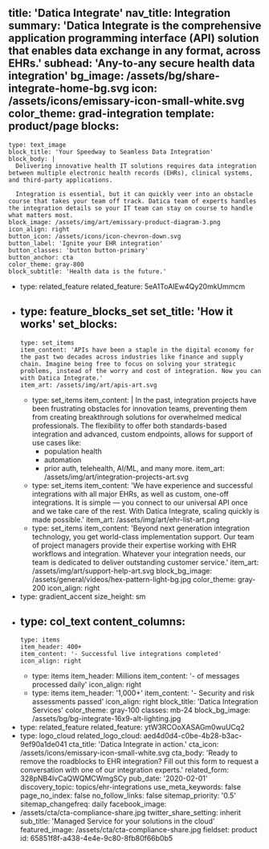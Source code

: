 title: 'Datica Integrate'
nav_title: Integration
summary: 'Datica Integrate is the comprehensive application programming interface (API) solution that enables data exchange in any format, across EHRs.'
subhead: 'Any-to-any secure health data integration'
bg_image: /assets/bg/share-integrate-home-bg.svg
icon: /assets/icons/emissary-icon-small-white.svg
color_theme: grad-integration
template: product/page
blocks:
  -
    type: text_image
    block_title: 'Your Speedway to Seamless Data Integration'
    block_body: |
      Delivering innovative health IT solutions requires data integration between multiple electronic health records (EHRs), clinical systems, and third-party applications.
      
      Integration is essential, but it can quickly veer into an obstacle course that takes your team off track. Datica team of experts handles the integration details so your IT team can stay on course to handle what matters most.
    block_image: /assets/img/art/emissary-product-diagram-3.png
    icon_align: right
    button_icon: /assets/icons/icon-chevron-down.svg
    button_label: 'Ignite your EHR integration'
    button_classes: 'button button-primary'
    button_anchor: cta
    color_theme: gray-800
    block_subtitle: 'Health data is the future.'
  -
    type: related_feature
    related_feature: 5eA1ToAIEw4Qy20mkUmmcm
  -
    type: feature_blocks_set
    set_title: 'How it works'
    set_blocks:
      -
        type: set_items
        item_content: 'APIs have been a staple in the digital economy for the past two decades across industries like finance and supply chain. Imagine being free to focus on solving your strategic problems, instead of the worry and cost of integration. Now you can with Datica Integrate.'
        item_art: /assets/img/art/apis-art.svg
      -
        type: set_items
        item_content: |
          In the past, integration projects have been frustrating obstacles for innovation teams, preventing them from creating breakthrough solutions for overwhelmed medical professionals. The flexibility to offer both standards-based integration and advanced, custom endpoints, allows for support of use cases like:
          - population health
          - automation
          - prior auth, telehealth, AI/ML, and many more.
        item_art: /assets/img/art/integration-projects-art.svg
      -
        type: set_items
        item_content: 'We have experience and successful integrations with all major EHRs, as well as custom, one-off integrations. It is simple — you connect to our universal API once and we take care of the rest. With Datica Integrate, scaling quickly is made possible.'
        item_art: /assets/img/art/ehr-list-art.png
      -
        type: set_items
        item_content: 'Beyond next generation integration technology, you get world-class implementation support. Our team of project managers provide their expertise working with EHR workflows and integration. Whatever your integration needs, our team is dedicated to deliver outstanding customer service.'
        item_art: /assets/img/art/support-help-art.svg
    block_bg_image: /assets/general/videos/hex-pattern-light-bg.jpg
    color_theme: gray-200
    icon_align: right
  -
    type: gradient_accent
    size_height: sm
  -
    type: col_text
    content_columns:
      -
        type: items
        item_header: 400+
        item_content: '- Successful live integrations completed'
        icon_align: right
      -
        type: items
        item_header: Millions
        item_content: '- of messages processed daily'
        icon_align: right
      -
        type: items
        item_header: '1,000+'
        item_content: '- Security and risk assessments passed'
        icon_align: right
    block_title: 'Datica Integration Services'
    color_theme: gray-100
    classes: mb-24
    block_bg_image: /assets/bg/bg-integrate-16x9-alt-lighting.jpg
  -
    type: related_feature
    related_feature: ytW3RCOoXASAGm0wuUCq2
  -
    type: logo_cloud
    related_logo_cloud: aed4d0d4-c0be-4b28-b3ac-9ef90a1de041
cta_title: 'Datica Integrate in action.'
cta_icon: /assets/icons/emissary-icon-small-white.svg
cta_body: 'Ready to remove the roadblocks to EHR integration? Fill out this form to request a conversation with one of our integration experts.'
related_form: 328pNB4IvCaQWQMCWmgSCy
pub_date: '2020-02-01'
discovery_topic: topics/ehr-integrations
use_meta_keywords: false
page_no_index: false
no_follow_links: false
sitemap_priority: '0.5'
sitemap_changefreq: daily
facebook_image:
  - /assets/cta/cta-compliance-share.jpg
twitter_share_setting: inherit
sub_title: 'Managed Service for your solutions in the cloud'
featured_image: /assets/cta/cta-compliance-share.jpg
fieldset: product
id: 65851f8f-a438-4e4e-9c80-8fb80f66b0b5
